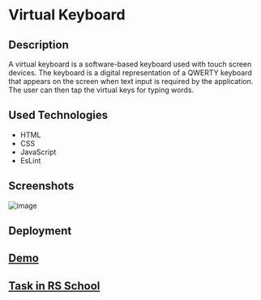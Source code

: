 # Virtual Keyboard
## Description 
A virtual keyboard is a software-based keyboard used with touch screen devices. The keyboard is a digital representation of a QWERTY keyboard that appears on the screen when text input is required by the application. The user can then tap the virtual keys for typing words.

## Used Technologies
- HTML
- CSS
- JavaScript
- EsLint

## Screenshots
![image](https://user-images.githubusercontent.com/86516649/208847496-34859634-b852-4846-bab7-39037ac64a93.png)

## Deployment
## [Demo](marishka1997.github.io/virtual-keyboard/)
## [Task in RS School](https://github.com/rolling-scopes-school/tasks/blob/master/tasks/virtual-keyboard/virtual-keyboard-en.md)
